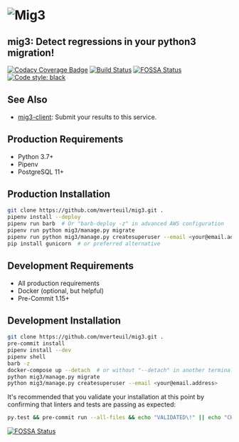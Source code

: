 # ![Mig3](https://repository-images.githubusercontent.com/183804036/f4e59c00-69bb-11e9-96c5-6188c6a6f664)

## mig3: Detect regressions in your python3 migration!

[![Codacy Coverage Badge](https://api.codacy.com/project/badge/Coverage/79079a3fa54e49d4b6cfee5f3451737e)](https://www.codacy.com/app/mverteuil/mig3?utm_source=github.com&utm_medium=referral&utm_content=mverteuil/mig3&utm_campaign=Badge_Coverage)
[![Build Status](https://travis-ci.com/mverteuil/mig3.svg?branch=master)](https://travis-ci.com/mverteuil/mig3)
[![FOSSA Status](https://app.fossa.com/api/projects/git%2Bgithub.com%2Fmverteuil%2Fmig3.svg?type=shield)](https://app.fossa.com/projects/git%2Bgithub.com%2Fmverteuil%2Fmig3?ref=badge_shield)
[![Code style: black](https://img.shields.io/badge/code%20style-black-000000.svg)](https://github.com/python/black)

## See Also

-   [mig3-client](https://github.com/mverteuil/mig3-client): Submit your results to this service.

## Production Requirements

-   Python 3.7+
-   Pipenv
-   PostgreSQL 11+

## Production Installation

```zsh
git clone https://github.com/mverteuil/mig3.git .
pipenv install --deploy
pipenv run barb  # Or "barb-deploy -z" in advanced AWS configuration
pipenv run python mig3/manage.py migrate
pipenv run python mig3/manage.py createsuperuser --email <your@email.address>
pip install gunicorn  # or preferred alternative
```

## Development Requirements

-   All production requirements
-   Docker (optional, but helpful)
-   Pre-Commit 1.15+

## Development Installation

```zsh
git clone https://github.com/mverteuil/mig3.git .
pre-commit install
pipenv install --dev
pipenv shell
barb -z
docker-compose up --detach  # or without "--detach" in another terminal session
python mig3/manage.py migrate
python mig3/manage.py createsuperuser --email <your@email.address>
```

It's recommended that you validate your installation at this point by confirming that linters and tests are passing as expected:

```zsh
py.test && pre-commit run --all-files && echo "VALIDATED\!" || echo "CHECK YOUR INSTALLATION"
```

[![FOSSA Status](https://app.fossa.com/api/projects/git%2Bgithub.com%2Fmverteuil%2Fmig3.svg?type=large)](https://app.fossa.com/projects/git%2Bgithub.com%2Fmverteuil%2Fmig3?ref=badge_large)
